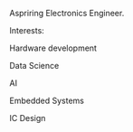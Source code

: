 Aspriring Electronics Engineer. 

Interests: 

Hardware development

Data Science

AI 

Embedded Systems

IC Design

<!---
john-amadora/john-amadora is a ✨ special ✨ repository because its `README.md` (this file) appears on your GitHub profile.
You can click the Preview link to take a look at your changes.
--->
